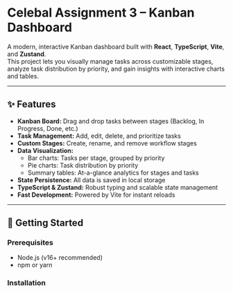 # Celebal Assignment 3 – Kanban Dashboard

A modern, interactive Kanban dashboard built with **React**, **TypeScript**, **Vite**, and **Zustand**.  
This project lets you visually manage tasks across customizable stages, analyze task distribution by priority, and gain insights with interactive charts and tables.

---

## ✨ Features

- **Kanban Board:** Drag and drop tasks between stages (Backlog, In Progress, Done, etc.)
- **Task Management:** Add, edit, delete, and prioritize tasks
- **Custom Stages:** Create, rename, and remove workflow stages
- **Data Visualization:**  
  - Bar charts: Tasks per stage, grouped by priority  
  - Pie charts: Task distribution by priority  
  - Summary tables: At-a-glance analytics for stages and tasks
- **State Persistence:** All data is saved in local storage
- **TypeScript & Zustand:** Robust typing and scalable state management
- **Fast Development:** Powered by Vite for instant reloads

---

## 🚀 Getting Started

### Prerequisites

- Node.js (v16+ recommended)
- npm or yarn

### Installation

